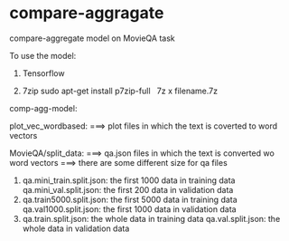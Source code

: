 # compare-aggragate
compare-aggregate model on MovieQA task

To use the model:

1. Tensorflow

2. 7zip
   sudo apt-get install p7zip-full
   7z x filename.7z
   
   
comp-agg-model:


plot_vec_wordbased:
   ===> plot files in which the text is coverted to word vectors

MovieQA/split_data:
===> qa.json files in which the text is converted wo word vectors
===> there are some different size for qa files
1. qa.mini_train.split.json: the first 1000 data in training data
   qa.mini_val.split.json: the first 200 data in validation data
2. qa.train5000.split.json: the first 5000 data in training data
   qa.val1000.split.json: the first 1000 data in validation data
3. qa.train.split.json: the whole data in training data
   qa.val.split.json: the whole data in validation data
